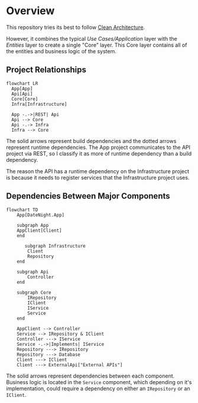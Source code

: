 # Overview

This repository tries its best to follow [Clean Architecture](https://blog.cleancoder.com/uncle-bob/2012/08/13/the-clean-architecture.html).

However, it combines the typical _Use Cases/Application_ layer with the _Entities_ layer to create a single "Core" layer. 
This Core layer contains all of the entities and business logic of the system.

## Project Relationships

```mermaid
flowchart LR
  App[App]
  Api[Api]
  Core[Core]
  Infra[Infrastructure]

  App -.->|REST| Api
  Api --> Core
  Api -.-> Infra
  Infra --> Core
```

The solid arrows represent build dependencies and the dotted arrows represent runtime dependencies. The App project communicates to the API project via REST, 
so I classify it as more of runtime dependency than a build dependency.

The reason the API has a runtime dependency on the Infrastructure project is because it needs to register services that the Infrastructure project uses.

## Dependencies Between Major Components

```mermaid
flowchart TD
    App[DateNight.App]

    subgraph App
    AppClient[Client]
    end

       subgraph Infrastructure
        Client
        Repository
    end

    subgraph Api
        Controller
    end

    subgraph Core
        IRepository
        IClient
        IService
        Service
    end
  
    AppClient --> Controller
    Service --> IRepository & IClient
    Controller ---> IService
    Service -.->|Implements| IService
    Repository ---> IRepository
    Repository ---> Database
    Client ---> IClient
    Client ---> ExternalApi["External APIs"]
```

The solid arrows represent dependencies between each component. Business logic is located in the `Service` component, 
which depending on it's implementation, could require a dependency on either an `IRepository` or an `IClient`.
